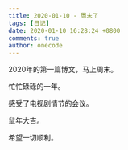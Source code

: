 ```yaml
---
title: 2020-01-10 - 周末了
tags: [日记]
date: 2020-01-10 16:28:24 +0800
comments: true
author: onecode
---
```

2020年的第一篇博文，马上周末。

忙忙碌碌的一年。

感受了电视剧情节的会议。

鼠年大吉。

希望一切顺利。








